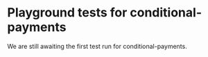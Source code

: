 # Playground tests for conditional-payments
We are still awaiting the first test run for conditional-payments.
